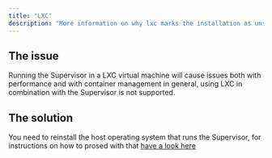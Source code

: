 ```yaml
---
title: "LXC"
description: "More information on why lxc marks the installation as unsupported."
---
```


## The issue

Running the Supervisor in a LXC virtual machine will cause issues both with
performance and with container management in general, using LXC in combination
with the Supervisor is not supported.

## The solution

You need to reinstall the host operating system that runs the Supervisor,
for instructions on how to prosed with that [have a look here](/more-info/unsupported/os)